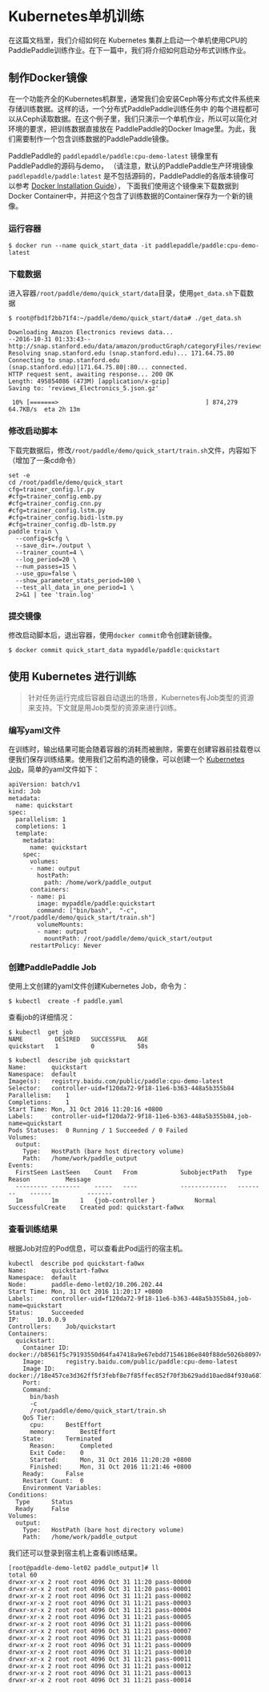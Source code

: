 # Kubernetes单机训练

在这篇文档里，我们介绍如何在 Kubernetes 集群上启动一个单机使用CPU的PaddlePaddle训练作业。在下一篇中，我们将介绍如何启动分布式训练作业。

## 制作Docker镜像

在一个功能齐全的Kubernetes机群里，通常我们会安装Ceph等分布式文件系统来存储训练数据。这样的话，一个分布式PaddlePaddle训练任务中
的每个进程都可以从Ceph读取数据。在这个例子里，我们只演示一个单机作业，所以可以简化对环境的要求，把训练数据直接放在
PaddlePaddle的Docker Image里。为此，我们需要制作一个包含训练数据的PaddlePaddle镜像。

PaddlePaddle的 `paddlepaddle/paddle:cpu-demo-latest` 镜像里有PaddlePaddle的源码与demo，
（请注意，默认的PaddlePaddle生产环境镜像 `paddlepaddle/paddle:latest` 是不包括源码的，PaddlePaddle的各版本镜像可以参考
[Docker Installation Guide](http://paddlepaddle.org/docs/develop/documentation/zh/getstarted/build_and_install/docker_install_cn.html)），
下面我们使用这个镜像来下载数据到Docker Container中，并把这个包含了训练数据的Container保存为一个新的镜像。

### 运行容器

```
$ docker run --name quick_start_data -it paddlepaddle/paddle:cpu-demo-latest
```

### 下载数据

进入容器`/root/paddle/demo/quick_start/data`目录，使用`get_data.sh`下载数据

```
$ root@fbd1f2bb71f4:~/paddle/demo/quick_start/data# ./get_data.sh

Downloading Amazon Electronics reviews data...
--2016-10-31 01:33:43--  http://snap.stanford.edu/data/amazon/productGraph/categoryFiles/reviews_Electronics_5.json.gz
Resolving snap.stanford.edu (snap.stanford.edu)... 171.64.75.80
Connecting to snap.stanford.edu (snap.stanford.edu)|171.64.75.80|:80... connected.
HTTP request sent, awaiting response... 200 OK
Length: 495854086 (473M) [application/x-gzip]
Saving to: 'reviews_Electronics_5.json.gz'

 10% [=======>                                         ] 874,279     64.7KB/s  eta 2h 13m

```

### 修改启动脚本

下载完数据后，修改`/root/paddle/demo/quick_start/train.sh`文件，内容如下（增加了一条cd命令）
```
set -e
cd /root/paddle/demo/quick_start
cfg=trainer_config.lr.py
#cfg=trainer_config.emb.py
#cfg=trainer_config.cnn.py
#cfg=trainer_config.lstm.py
#cfg=trainer_config.bidi-lstm.py
#cfg=trainer_config.db-lstm.py
paddle train \
  --config=$cfg \
  --save_dir=./output \
  --trainer_count=4 \
  --log_period=20 \
  --num_passes=15 \
  --use_gpu=false \
  --show_parameter_stats_period=100 \
  --test_all_data_in_one_period=1 \
  2>&1 | tee 'train.log'
```

### 提交镜像

修改启动脚本后，退出容器，使用`docker commit`命令创建新镜像。

```
$ docker commit quick_start_data mypaddle/paddle:quickstart
```

## 使用 Kubernetes 进行训练

>针对任务运行完成后容器自动退出的场景，Kubernetes有Job类型的资源来支持。下文就是用Job类型的资源来进行训练。

### 编写yaml文件

在训练时，输出结果可能会随着容器的消耗而被删除，需要在创建容器前挂载卷以便我们保存训练结果。使用我们之前构造的镜像，可以创建一个 [Kubernetes Job](http://kubernetes.io/docs/user-guide/jobs/#what-is-a-job)，简单的yaml文件如下：

```
apiVersion: batch/v1
kind: Job
metadata:
  name: quickstart
spec:
  parallelism: 1
  completions: 1
  template:
    metadata:
      name: quickstart
    spec:
      volumes:
      - name: output
        hostPath: 
          path: /home/work/paddle_output     
      containers:
      - name: pi
        image: mypaddle/paddle:quickstart
        command: ["bin/bash",  "-c", "/root/paddle/demo/quick_start/train.sh"]
        volumeMounts:
        - name: output
          mountPath: /root/paddle/demo/quick_start/output
      restartPolicy: Never
```

### 创建PaddlePaddle Job

使用上文创建的yaml文件创建Kubernetes Job，命令为：

```
$ kubectl  create -f paddle.yaml
```

查看job的详细情况：

```
$ kubectl  get job
NAME         DESIRED   SUCCESSFUL   AGE
quickstart   1         0            58s

$ kubectl  describe job quickstart
Name:		quickstart
Namespace:	default
Image(s):	registry.baidu.com/public/paddle:cpu-demo-latest
Selector:	controller-uid=f120da72-9f18-11e6-b363-448a5b355b84
Parallelism:	1
Completions:	1
Start Time:	Mon, 31 Oct 2016 11:20:16 +0800
Labels:		controller-uid=f120da72-9f18-11e6-b363-448a5b355b84,job-name=quickstart
Pods Statuses:	0 Running / 1 Succeeded / 0 Failed
Volumes:
  output:
    Type:	HostPath (bare host directory volume)
    Path:	/home/work/paddle_output
Events:
  FirstSeen	LastSeen	Count	From			SubobjectPath	Type		Reason			Message
  ---------	--------	-----	----			-------------	--------	------			-------
  1m		1m		1	{job-controller }			Normal		SuccessfulCreate	Created pod: quickstart-fa0wx
```

### 查看训练结果

根据Job对应的Pod信息，可以查看此Pod运行的宿主机。

```
kubectl  describe pod quickstart-fa0wx
Name:		quickstart-fa0wx
Namespace:	default
Node:		paddle-demo-let02/10.206.202.44
Start Time:	Mon, 31 Oct 2016 11:20:17 +0800
Labels:		controller-uid=f120da72-9f18-11e6-b363-448a5b355b84,job-name=quickstart
Status:		Succeeded
IP:		10.0.0.9
Controllers:	Job/quickstart
Containers:
  quickstart:
    Container ID:	docker://b8561f5c79193550d64fa47418a9e67ebdd71546186e840f88de5026b8097465
    Image:		registry.baidu.com/public/paddle:cpu-demo-latest
    Image ID:		docker://18e457ce3d362ff5f3febf8e7f85ffec852f70f3b629add10aed84f930a68750
    Port:
    Command:
      bin/bash
      -c
      /root/paddle/demo/quick_start/train.sh
    QoS Tier:
      cpu:		BestEffort
      memory:		BestEffort
    State:		Terminated
      Reason:		Completed
      Exit Code:	0
      Started:		Mon, 31 Oct 2016 11:20:20 +0800
      Finished:		Mon, 31 Oct 2016 11:21:46 +0800
    Ready:		False
    Restart Count:	0
    Environment Variables:
Conditions:
  Type		Status
  Ready 	False
Volumes:
  output:
    Type:	HostPath (bare host directory volume)
    Path:	/home/work/paddle_output
```

我们还可以登录到宿主机上查看训练结果。

```
[root@paddle-demo-let02 paddle_output]# ll
total 60
drwxr-xr-x 2 root root 4096 Oct 31 11:20 pass-00000
drwxr-xr-x 2 root root 4096 Oct 31 11:20 pass-00001
drwxr-xr-x 2 root root 4096 Oct 31 11:21 pass-00002
drwxr-xr-x 2 root root 4096 Oct 31 11:21 pass-00003
drwxr-xr-x 2 root root 4096 Oct 31 11:21 pass-00004
drwxr-xr-x 2 root root 4096 Oct 31 11:21 pass-00005
drwxr-xr-x 2 root root 4096 Oct 31 11:21 pass-00006
drwxr-xr-x 2 root root 4096 Oct 31 11:21 pass-00007
drwxr-xr-x 2 root root 4096 Oct 31 11:21 pass-00008
drwxr-xr-x 2 root root 4096 Oct 31 11:21 pass-00009
drwxr-xr-x 2 root root 4096 Oct 31 11:21 pass-00010
drwxr-xr-x 2 root root 4096 Oct 31 11:21 pass-00011
drwxr-xr-x 2 root root 4096 Oct 31 11:21 pass-00012
drwxr-xr-x 2 root root 4096 Oct 31 11:21 pass-00013
drwxr-xr-x 2 root root 4096 Oct 31 11:21 pass-00014
```
